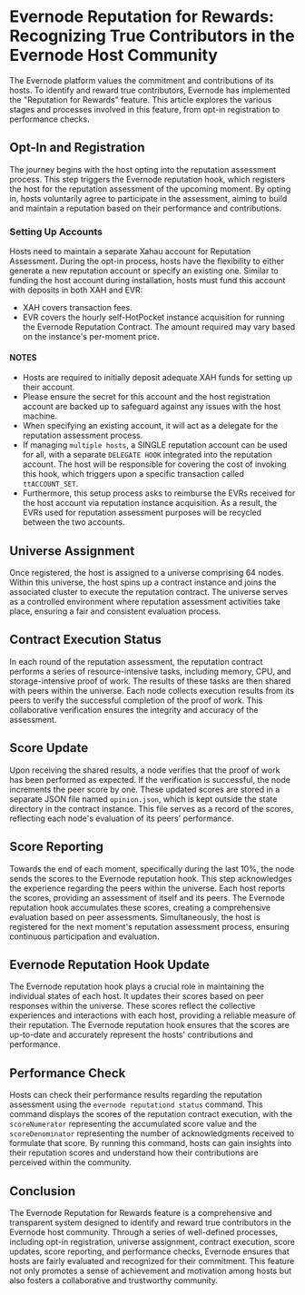 # Evernode Reputation for Rewards: Recognizing True Contributors in the Evernode Host Community

The Evernode platform values the commitment and contributions of its hosts. To identify and reward true contributors, Evernode has implemented the "Reputation for Rewards" feature. This article explores the various stages and processes involved in this feature, from opt-in registration to performance checks.

## Opt-In and Registration

The journey begins with the host opting into the reputation assessment process. This step triggers the Evernode reputation hook, which registers the host for the reputation assessment of the upcoming moment. By opting in, hosts voluntarily agree to participate in the assessment, aiming to build and maintain a reputation based on their performance and contributions.

### Setting Up Accounts

Hosts need to maintain a separate Xahau account for Reputation Assessment. During the opt-in process, hosts have the flexibility to either generate a new reputation account or specify an existing one. Similar to funding the host account during installation, hosts must fund this account with deposits in both XAH and EVR:

- XAH covers transaction fees.
- EVR covers the hourly self-HotPocket instance acquisition for running the Evernode Reputation Contract. The amount required may vary based on the instance's per-moment price.

#### NOTES 
- Hosts are required to initially deposit adequate XAH funds for setting up their account.
- Please ensure the secret for this account and the host registration account are backed up to safeguard against any issues with the host machine.
- When specifying an existing account, it will act as a delegate for the reputation assessment process.
- If managing `multiple hosts`, a SINGLE reputation account can be used for all, with a separate `DELEGATE HOOK` integrated into the reputation account.
The host will be responsible for covering the cost of invoking this hook, which triggers upon a specific transaction called `ttACCOUNT_SET`.
- Furthermore, this setup process asks to reimburse the EVRs received for the host account via reputation instance acquisition. As a result, the EVRs used for reputation assessment purposes will be recycled between the two accounts.

## Universe Assignment

Once registered, the host is assigned to a universe comprising 64 nodes. Within this universe, the host spins up a contract instance and joins the associated cluster to execute the reputation contract. The universe serves as a controlled environment where reputation assessment activities take place, ensuring a fair and consistent evaluation process.

## Contract Execution Status

In each round of the reputation assessment, the reputation contract performs a series of resource-intensive tasks, including memory, CPU, and storage-intensive proof of work. The results of these tasks are then shared with peers within the universe. Each node collects execution results from its peers to verify the successful completion of the proof of work. This collaborative verification ensures the integrity and accuracy of the assessment.

## Score Update

Upon receiving the shared results, a node verifies that the proof of work has been performed as expected. If the verification is successful, the node increments the peer score by one. These updated scores are stored in a separate JSON file named `opinion.json`, which is kept outside the state directory in the contract instance. This file serves as a record of the scores, reflecting each node's evaluation of its peers' performance.

## Score Reporting

Towards the end of each moment, specifically during the last 10%, the node sends the scores to the Evernode reputation hook. This step acknowledges the experience regarding the peers within the universe. Each host reports the scores, providing an assessment of itself and its peers. The Evernode reputation hook accumulates these scores, creating a comprehensive evaluation based on peer assessments. Simultaneously, the host is registered for the next moment's reputation assessment process, ensuring continuous participation and evaluation.

## Evernode Reputation Hook Update

The Evernode reputation hook plays a crucial role in maintaining the individual states of each host. It updates their scores based on peer responses within the universe. These scores reflect the collective experiences and interactions with each host, providing a reliable measure of their reputation. The Evernode reputation hook ensures that the scores are up-to-date and accurately represent the hosts' contributions and performance.

## Performance Check

Hosts can check their performance results regarding the reputation assessment using the `evernode reputationd status` command. This command displays the scores of the reputation contract execution, with the `scoreNumerator` representing the accumulated score value and the `scoreDenominator` representing the number of acknowledgments received to formulate that score. By running this command, hosts can gain insights into their reputation scores and understand how their contributions are perceived within the community.

## Conclusion

The Evernode Reputation for Rewards feature is a comprehensive and transparent system designed to identify and reward true contributors in the Evernode host community. Through a series of well-defined processes, including opt-in registration, universe assignment, contract execution, score updates, score reporting, and performance checks, Evernode ensures that hosts are fairly evaluated and recognized for their commitment. This feature not only promotes a sense of achievement and motivation among hosts but also fosters a collaborative and trustworthy community.